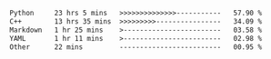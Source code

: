 <!--START_SECTION:waka-->

```txt
Python     23 hrs 5 mins   >>>>>>>>>>>>>>-----------   57.90 %
C++        13 hrs 35 mins  >>>>>>>>>----------------   34.09 %
Markdown   1 hr 25 mins    >------------------------   03.58 %
YAML       1 hr 11 mins    >------------------------   02.98 %
Other      22 mins         -------------------------   00.95 %
```

<!--END_SECTION:waka-->


